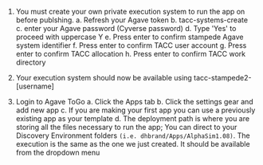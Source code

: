 1. You must create your own private execution system to run the app on before publshing.
	a. Refresh your Agave token
	b. tacc-systems-create
	c. enter your Agave password (Cyverse password)
	d. Type 'Yes' to proceed with uppercase Y
	e. Press enter to confirm stampede Agave system identifier
	f. Press enter to confirm TACC user account
	g. Press enter to confirm TACC allocation
	h. Press enter to confirm TACC work directory

2. Your execution system should now be available using tacc-stampede2-[username]

3. Login to Agave ToGo
	a. Click the Apps tab
	b. Click the settings gear and add new app
	c. If you are making your first app you can use a previously existing app as your template
	d. The deployment path is where you are storing all the files necessary to 	run the app; You can direct to your Discovery Environment folders `(i.e. dhbrand/Apps/AlphaSim1.08)`. The execution is the same as the one we just created. It should be available from the dropdown menu
